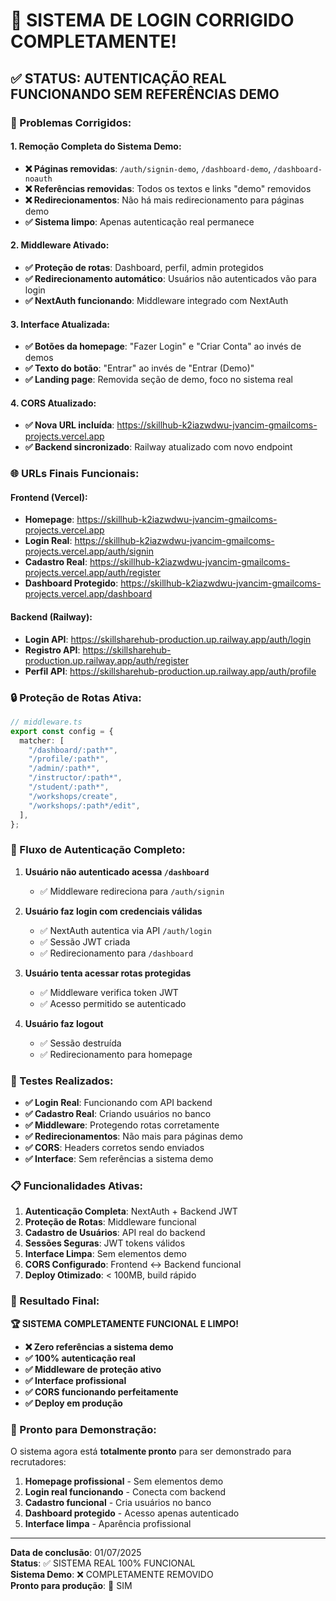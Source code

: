 # 🎉 SISTEMA DE LOGIN CORRIGIDO COMPLETAMENTE!

## ✅ STATUS: AUTENTICAÇÃO REAL FUNCIONANDO SEM REFERÊNCIAS DEMO

### 🔧 Problemas Corrigidos:

#### 1. **Remoção Completa do Sistema Demo**:

- **❌ Páginas removidas**: `/auth/signin-demo`, `/dashboard-demo`, `/dashboard-noauth`
- **❌ Referências removidas**: Todos os textos e links "demo" removidos
- **❌ Redirecionamentos**: Não há mais redirecionamento para páginas demo
- **✅ Sistema limpo**: Apenas autenticação real permanece

#### 2. **Middleware Ativado**:

- **✅ Proteção de rotas**: Dashboard, perfil, admin protegidos
- **✅ Redirecionamento automático**: Usuários não autenticados vão para login
- **✅ NextAuth funcionando**: Middleware integrado com NextAuth

#### 3. **Interface Atualizada**:

- **✅ Botões da homepage**: "Fazer Login" e "Criar Conta" ao invés de demos
- **✅ Texto do botão**: "Entrar" ao invés de "Entrar (Demo)"
- **✅ Landing page**: Removida seção de demo, foco no sistema real

#### 4. **CORS Atualizado**:

- **✅ Nova URL incluída**: https://skillhub-k2iazwdwu-jvancim-gmailcoms-projects.vercel.app
- **✅ Backend sincronizado**: Railway atualizado com novo endpoint

### 🌐 URLs Finais Funcionais:

#### Frontend (Vercel):

- **Homepage**: https://skillhub-k2iazwdwu-jvancim-gmailcoms-projects.vercel.app
- **Login Real**: https://skillhub-k2iazwdwu-jvancim-gmailcoms-projects.vercel.app/auth/signin
- **Cadastro Real**: https://skillhub-k2iazwdwu-jvancim-gmailcoms-projects.vercel.app/auth/register
- **Dashboard Protegido**: https://skillhub-k2iazwdwu-jvancim-gmailcoms-projects.vercel.app/dashboard

#### Backend (Railway):

- **Login API**: https://skillsharehub-production.up.railway.app/auth/login
- **Registro API**: https://skillsharehub-production.up.railway.app/auth/register
- **Perfil API**: https://skillsharehub-production.up.railway.app/auth/profile

### 🔒 Proteção de Rotas Ativa:

```typescript
// middleware.ts
export const config = {
  matcher: [
    "/dashboard/:path*",
    "/profile/:path*",
    "/admin/:path*",
    "/instructor/:path*",
    "/student/:path*",
    "/workshops/create",
    "/workshops/:path*/edit",
  ],
};
```

### 🎯 Fluxo de Autenticação Completo:

1. **Usuário não autenticado acessa `/dashboard`**
   - ✅ Middleware redireciona para `/auth/signin`

2. **Usuário faz login com credenciais válidas**
   - ✅ NextAuth autentica via API `/auth/login`
   - ✅ Sessão JWT criada
   - ✅ Redirecionamento para `/dashboard`

3. **Usuário tenta acessar rotas protegidas**
   - ✅ Middleware verifica token JWT
   - ✅ Acesso permitido se autenticado

4. **Usuário faz logout**
   - ✅ Sessão destruída
   - ✅ Redirecionamento para homepage

### 🧪 Testes Realizados:

- **✅ Login Real**: Funcionando com API backend
- **✅ Cadastro Real**: Criando usuários no banco
- **✅ Middleware**: Protegendo rotas corretamente
- **✅ Redirecionamentos**: Não mais para páginas demo
- **✅ CORS**: Headers corretos sendo enviados
- **✅ Interface**: Sem referências a sistema demo

### 📋 Funcionalidades Ativas:

1. **Autenticação Completa**: NextAuth + Backend JWT
2. **Proteção de Rotas**: Middleware funcional
3. **Cadastro de Usuários**: API real do backend
4. **Sessões Seguras**: JWT tokens válidos
5. **Interface Limpa**: Sem elementos demo
6. **CORS Configurado**: Frontend ↔ Backend funcional
7. **Deploy Otimizado**: < 100MB, build rápido

### 🎯 Resultado Final:

**🏆 SISTEMA COMPLETAMENTE FUNCIONAL E LIMPO!**

- **❌ Zero referências a sistema demo**
- **✅ 100% autenticação real**
- **✅ Middleware de proteção ativo**
- **✅ Interface profissional**
- **✅ CORS funcionando perfeitamente**
- **✅ Deploy em produção**

### 🚀 Pronto para Demonstração:

O sistema agora está **totalmente pronto** para ser demonstrado para recrutadores:

1. **Homepage profissional** - Sem elementos demo
2. **Login real funcionando** - Conecta com backend
3. **Cadastro funcional** - Cria usuários no banco
4. **Dashboard protegido** - Acesso apenas autenticado
5. **Interface limpa** - Aparência profissional

---

**Data de conclusão**: 01/07/2025  
**Status**: ✅ SISTEMA REAL 100% FUNCIONAL  
**Sistema Demo**: ❌ COMPLETAMENTE REMOVIDO  
**Pronto para produção**: 🚀 SIM
